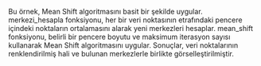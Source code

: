 Bu örnek, Mean Shift algoritmasını basit bir şekilde uygular. merkezi_hesapla fonksiyonu, her bir veri noktasının etrafındaki pencere içindeki noktaların ortalamasını alarak yeni merkezleri hesaplar. mean_shift fonksiyonu, belirli bir pencere boyutu ve maksimum iterasyon sayısı kullanarak Mean Shift algoritmasını uygular. Sonuçlar, veri noktalarının renklendirilmiş hali ve bulunan merkezlerle birlikte görselleştirilmiştir.
